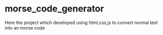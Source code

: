 # morse_code_generator
Here the project which developed using html,css,js to convert normal text into an morse code
